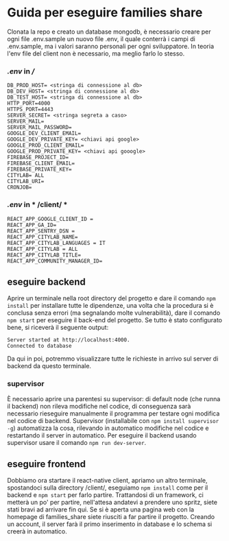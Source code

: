 # Guida per eseguire families share #
Clonata la repo e creato un database mongodb, è necessario creare per ogni file .env.sample un nuovo file .env, il quale conterrà i campi di .env.sample, ma i valori saranno personali per ogni sviluppatore. In teoria l'env file del client non è necessario, ma meglio farlo lo stesso.
### *.env* in */* ###
```
DB_PROD_HOST= <stringa di connessione al db>
DB_DEV_HOST= <stringa di connessione al db>
DB_TEST_HOST= <stringa di connessione al db>
HTTP_PORT=4000
HTTPS_PORT=4443
SERVER_SECRET= <stringa segreta a caso> 
SERVER_MAIL=
SERVER_MAIL_PASSWORD=
GOOGLE_DEV_CLIENT_EMAIL=
GOOGLE_DEV_PRIVATE_KEY= <chiavi api google>
GOOGLE_PROD_CLIENT_EMAIL=
GOOGLE_PROD_PRIVATE_KEY= <chiavi api gooogle>
FIREBASE_PROJECT_ID=
FIREBASE_CLIENT_EMAIL=
FIREBASE_PRIVATE_KEY=
CITYLAB= ALL
CITYLAB_URI=
CRONJOB=
```
### *.env* in * /client/ * ###
```
REACT_APP_GOOGLE_CLIENT_ID =
REACT_APP_GA_ID=
REACT_APP_SENTRY_DSN =
REACT_APP_CITYLAB_NAME=
REACT_APP_CITYLAB_LANGUAGES = IT
REACT_APP_CITYLAB = ALL
REACT_APP_CITYLAB_TITLE=
REACT_APP_COMMUNITY_MANAGER_ID=
```
## eseguire backend ##
Aprire un terminale nella root directory del progetto e dare il comando ```npm install``` per installare tutte le dipendenze, una volta che la procedura si è conclusa senza errori (ma segnalando molte vulnerabilità), dare il comando ```npm start``` per eseguire il back-end del progetto.
Se tutto è stato configurato bene, si riceverà il seguente output:
```
Server started at http://localhost:4000.
Connected to database
```
Da qui in poi, potremmo visualizzare tutte le richieste in arrivo sul server di backend da questo terminale.
### supervisor ###
È necessario aprire una parentesi su supervisor: di default node (che runna il backend) non rileva modifiche nel codice, di conseguenza sarà necessario rieseguire manualmente il programma per testare ogni modifica nel codice di backend. Supervisor (installabile con ```npm install supervisor -g```) automatizza la cosa, rilevando in automatico modifiche nel codice e restartando il server in automatico. Per eseguire il backend usando supervisor usare il comando ```npm run dev-server```.
## eseguire frontend ##
Dobbiamo ora startare il react-native client, apriamo un altro terminale, spostandoci sulla directory /client/, eseguiamo ```npm install``` come per il backend e ```npm start``` per farlo partire. Trattandosi di un framework, ci metterà un po' per partire, nell'attesa andatevi a prendere uno spritz, siete stati bravi ad arrivare fin qui. Se si è aperta una pagina web con la homepage di families_share siete riusciti a far partire il progetto.
Creando un account, il server farà il primo inserimento in database e lo schema si creerà in automatico.
